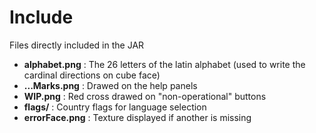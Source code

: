 # Include

Files directly included in the JAR

- **alphabet.png** : The 26 letters of the latin alphabet (used to write the cardinal directions on cube face)
- **...Marks.png** : Drawed on the help panels
- **WIP.png** : Red cross drawed on "non-operational" buttons
- **flags/** : Country flags for language selection
- **errorFace.png** : Texture displayed if another is missing
